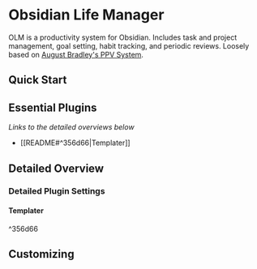 # Obsidian Life Manager
OLM is a productivity system for Obsidian. Includes task and project management, goal setting, habit tracking, and periodic reviews. Loosely based on [August Bradley's PPV System](http://www.augustbradley.com/).

## Quick Start

## Essential Plugins
*Links to the detailed overviews below*
- [[README#^356d66|Templater]]
## Detailed Overview

### Detailed Plugin Settings
#### Templater

^356d66

## Customizing